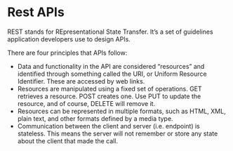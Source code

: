 # Rest APIs

REST stands for REpresentational State Transfer. It’s a set of guidelines application developers use to design APIs.

There are four principles that APIs follow:

* Data and functionality in the API are considered “resources” and identified through something called the URI, or Uniform Resource Identifier. These are accessed by web links.
* Resources are manipulated using a fixed set of operations. GET retrieves a resource. POST creates one. Use PUT to update the resource, and of course, DELETE will remove it.
* Resources can be represented in multiple formats, such as HTML, XML, plain text, and other formats defined by a media type.
* Communication between the client and server (i.e. endpoint) is stateless. This means the server will not remember or store any state about the client that made the call.
